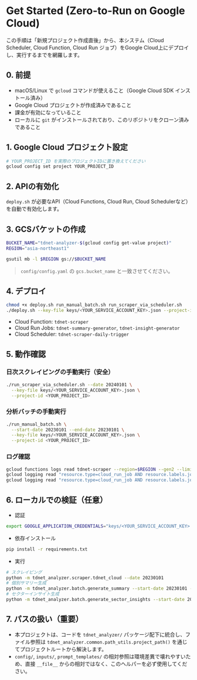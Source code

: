 # Get Started (Zero-to-Run on Google Cloud)

この手順は「新規プロジェクト作成直後」から、本システム（Cloud Scheduler, Cloud Function, Cloud Run ジョブ）をGoogle Cloud上にデプロイし、実行するまでを網羅します。

## 0. 前提
- macOS/Linux で `gcloud` コマンドが使えること（Google Cloud SDK インストール済み）
- Google Cloud プロジェクトが作成済みであること
- 課金が有効になっていること
- ローカルに `git` がインストールされており、このリポジトリをクローン済みであること

## 1. Google Cloud プロジェクト設定

```bash
# YOUR_PROJECT_ID を実際のプロジェクトIDに置き換えてください
gcloud config set project YOUR_PROJECT_ID
```

## 2. APIの有効化
`deploy.sh` が必要なAPI（Cloud Functions, Cloud Run, Cloud Schedulerなど）を自動で有効化します。

## 3. GCSバケットの作成

```bash
BUCKET_NAME="tdnet-analyzer-$(gcloud config get-value project)"
REGION="asia-northeast1"

gsutil mb -l $REGION gs://$BUCKET_NAME
```
> `config/config.yaml` の `gcs.bucket_name` と一致させてください。

## 4. デプロイ

```bash
chmod +x deploy.sh run_manual_batch.sh run_scraper_via_scheduler.sh
./deploy.sh --key-file keys/<YOUR_SERVICE_ACCOUNT_KEY>.json --project-id <YOUR_PROJECT_ID>
```

- Cloud Function: `tdnet-scraper`
- Cloud Run Jobs: `tdnet-summary-generator`, `tdnet-insight-generator`
- Cloud Scheduler: `tdnet-scraper-daily-trigger`

## 5. 動作確認

### 日次スクレイピングの手動実行（安全）

```bash
./run_scraper_via_scheduler.sh --date 20240101 \
  --key-file keys/<YOUR_SERVICE_ACCOUNT_KEY>.json \
  --project-id <YOUR_PROJECT_ID>
```

### 分析バッチの手動実行

```bash
./run_manual_batch.sh \
  --start-date 20230101 --end-date 20230101 \
  --key-file keys/<YOUR_SERVICE_ACCOUNT_KEY>.json \
  --project-id <YOUR_PROJECT_ID>
```

### ログ確認

```bash
gcloud functions logs read tdnet-scraper --region=$REGION --gen2 --limit=50 | cat
gcloud logging read "resource.type=cloud_run_job AND resource.labels.job_name=tdnet-summary-generator" --limit=50 | cat
gcloud logging read "resource.type=cloud_run_job AND resource.labels.job_name=tdnet-insight-generator" --limit=50 | cat
```

## 6. ローカルでの検証（任意）

- 認証
```bash
export GOOGLE_APPLICATION_CREDENTIALS="keys/<YOUR_SERVICE_ACCOUNT_KEY>.json"
```

- 依存インストール
```bash
pip install -r requirements.txt
```

- 実行
```bash
# スクレイピング
python -m tdnet_analyzer.scraper.tdnet_cloud --date 20230101
# 個別サマリー生成
python -m tdnet_analyzer.batch.generate_summary --start-date 20230101 --end-date 20230101
# セクターインサイト生成
python -m tdnet_analyzer.batch.generate_sector_insights --start-date 20230101 --end-date 20230101
```

## 7. パスの扱い（重要）
- 本プロジェクトは、コードを `tdnet_analyzer/` パッケージ配下に統合し、ファイル参照は `tdnet_analyzer.common.path_utils.project_path()` を通じてプロジェクトルートから解決します。
- `config/`, `inputs/`, `prompt_templates/` の相対参照は環境差異で壊れやすいため、直接 `__file__` からの相対ではなく、このヘルパーを必ず使用してください。 